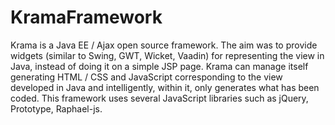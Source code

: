 KramaFramework
==============

Krama is a Java EE / Ajax open source framework. The aim was to provide widgets (similar to Swing, GWT, Wicket, Vaadin) for representing the view in Java, instead of doing it on a simple JSP page.
Krama can manage itself generating HTML / CSS and JavaScript corresponding to the view developed in Java and intelligently, within it, only generates what has been coded. This framework uses several JavaScript libraries such as jQuery, Prototype, Raphael-js.
